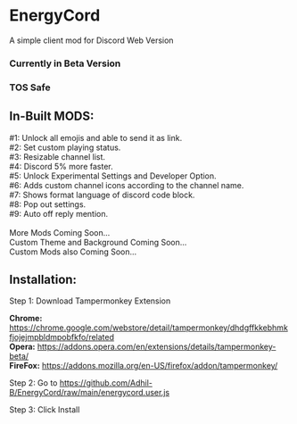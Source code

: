# EnergyCord
A simple client mod for Discord Web Version

### **Currently in Beta Version**
### **TOS Safe**

## **In-Built MODS:**<br />
#1: Unlock all emojis and able to send it as link.<br />
#2: Set custom playing status.<br />
#3: Resizable channel list.<br />
#4: Discord 5% more faster.<br />
#5: Unlock Experimental Settings and Developer Option.<br />
#6: Adds custom channel icons according to the channel name.<br />
#7: Shows format language of discord code block.<br />
#8: Pop out settings.<br />
#9: Auto off reply mention.<br>
<br />
More Mods Coming Soon...<br />
Custom Theme and Background Coming Soon...<br />
Custom Mods also Coming Soon...<br />

## **Installation:** <br />

Step 1: Download Tampermonkey Extension<br />

**Chrome:** https://chrome.google.com/webstore/detail/tampermonkey/dhdgffkkebhmkfjojejmpbldmpobfkfo/related <br />
**Opera:** https://addons.opera.com/en/extensions/details/tampermonkey-beta/ <br />
**FireFox:** https://addons.mozilla.org/en-US/firefox/addon/tampermonkey/ <br />

Step 2: Go to https://github.com/Adhil-B/EnergyCord/raw/main/energycord.user.js <br />

Step 3: Click Install
